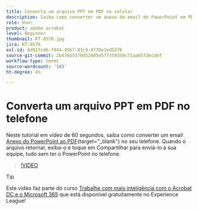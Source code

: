 ```yaml
---
title: Converta um arquivo PPT em PDF no celular
description: Saiba como converter um anexo de email do PowerPoint em PDF no telefone
role: User
product: adobe acrobat
level: Beginner
thumbnail: KT-8576.jpg
jira: KT-8576
exl-id: 8d927cd6-f944-45b7-81c9-4f70e1ed5276
source-git-commit: 2b47655370d52405e5773f0358c71aa65fdecdef
workflow-type: tm+mt
source-wordcount: '103'
ht-degree: 4%

---
```


# Converta um arquivo PPT em PDF no telefone

Neste tutorial em vídeo de 60 segundos, saiba como converter um email [Anexo do PowerPoint ao PDF](https://www.adobe.com/br/acrobat/online/ppt-to-pdf.html){target="_blank"} no seu telefone. Quando o arquivo retornar, exiba-o e toque em Compartilhar para enviá-lo à sua equipe, tudo sem ter o PowerPoint no telefone.

>[!VIDEO](https://video.tv.adobe.com/v/336366?quality=12&learn=on&hidetitle=true)

>[!TIP]
>
>Este vídeo faz parte do curso [Trabalhe com mais inteligência com o Acrobat DC e o Microsoft 365](https://experienceleague.adobe.com/?recommended=Acrobat-U-1-2021.microsoft365) que está disponível gratuitamente no Experience League!
